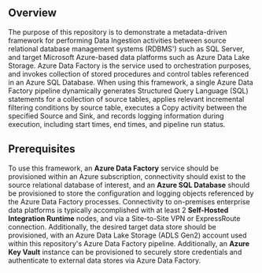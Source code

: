 ## Overview

The purpose of this repository is to demonstrate a metadata-driven framework for performing Data Ingestion activities between source relational database management systems (RDBMS') such as SQL Server, and target Microsoft Azure-based data platforms such as Azure Data Lake Storage. Azure Data Factory is the service used to orchestration purposes, and invokes collection of stored procedures and control tables referenced in an Azure SQL Database. When using this framework, a single Azure Data Factory pipeline dynamically generates Structured Query Language (SQL) statements for a collection of source tables, applies relevant incremental filtering conditions by source table, executes a Copy activity between the specified Source and Sink, and records logging information during execution, including start times, end times, and pipeline run status.

## Prerequisites

To use this framework, an **Azure Data Factory** service should be provisioned within an Azure subscription, connectivity should exist to the source relational database of interest, and an **Azure SQL Database** should be provisioned to store the configuration and logging objects referenced by the Azure Data Factory processes. Connectivity to on-premises enterprise data platforms is typically accomplished with at least 2 **Self-Hosted Integration Runtime** nodes, and via a Site-to-Site VPN or ExpressRoute connection. Additionally, the desired target data store should be provisioned, with an Azure Data Lake Storage (ADLS Gen2) account used within this repository's Azure Data Factory pipeline. Additionally, an **Azure Key Vault** instance can be provisioned to securely store credentials and authenticate to external data stores via Azure Data Factory.

